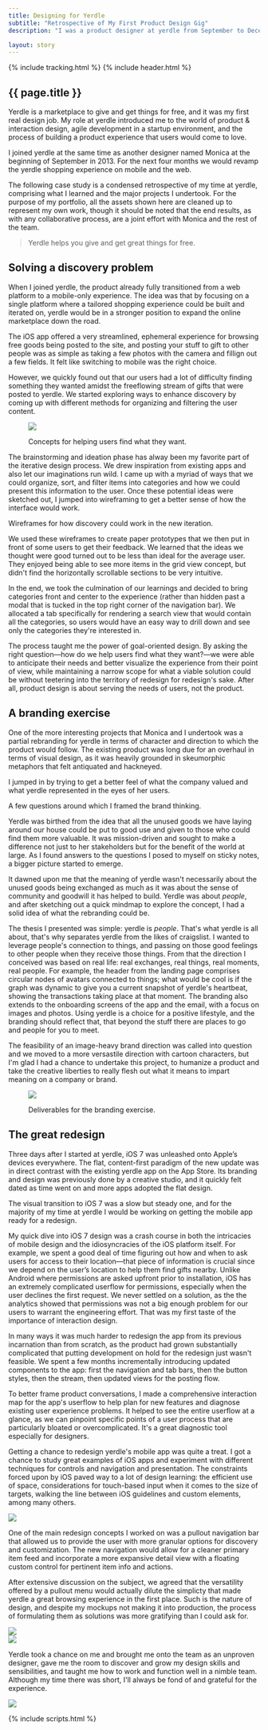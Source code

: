 ```yaml
---
title: Designing for Yerdle
subtitle: "Retrospective of My First Product Design Gig"
description: "I was a product designer at yerdle from September to December of 2013."

layout: story
---
```


<head>
  <meta charset="utf-8">
  <meta http-equiv="X-UA-Compatible" content="IE=edge">
  <title>{{ page.title }}</title>
  <meta name="viewport" content="width=device-width, initial-scale=1.0">
  <link rel="stylesheet" href="//cloud.typography.com/7354672/786004/css/fonts.css">
  <link rel="stylesheet" href="/assets/css/projects/yerdle.min.css">
  <script type="text/javascript" src="//use.typekit.net/akj2oia.js"></script>
  <script type="text/javascript">try{Typekit.load();}catch(e){}</script>
  <!-- put TWITTER CARD stuff here -->
  {% include tracking.html %}
</head>
<body>
  {% include header.html %}
  <div class="project-header__container">
    <section class="project-header">
      <h1 class="project-title" id="project-title">{{ page.title }}</h1>
    </section>
  </div>
  <div class="project-content site-wrap">
    <section class="grid">
      <div class="project__main">
        <p>Yerdle is a marketplace to give and get things for free, and it was my first real design job. My role at yerdle introduced me to the world of product &amp; interaction design, agile development in a startup environment, and the process of building a product experience that users would come to love.</p>
        <p>I joined yerdle at the same time as another designer named Monica at the beginning of September in 2013. For the next four months we would revamp the yerdle shopping experience on mobile and the web.</p>
        <p>The following case study is a condensed retrospective of my time at yerdle, comprising what I learned and the major projects I undertook. For the purpose of my portfolio, all the assets shown here are cleaned up to represent my own work, though it should be noted that the end results, as with any collaborative process, are a joint effort with Monica and the rest of the team.</p>
      </div>
      <blockquote class="quote--breakout">
        Yerdle helps you give and get great things for free.
      </blockquote>
    </section>
  </div>
  <section class="project__section--one">
    <div class="site-wrap">
      <div class="grid">
        <div class="project__main">
          <h2>Solving a discovery problem</h2>
          <p>When I joined yerdle, the product already fully transitioned from a web platform to a mobile-only experience. The idea was that by focusing on a single platform where a tailored shopping experience could be built and iterated on, yerdle would be in a stronger position to expand the online marketplace down the road.</p>
          <p>The iOS app offered a very streamlined, ephemeral experience for browsing free goods being posted to the site, and posting your stuff to gift to other people was as simple as taking a few photos with the camera and fillign out a few fields. It felt like switching to mobile was the right choice.</p>
          <p>However, we quickly found out that our users had a lot of difficulty finding something they wanted amidst the freeflowing stream of gifts that were posted to yerdle. We started exploring ways to enhance discovery by coming up with different methods for organizing and filtering the user content.</p>
        </div>
      </div>
    </div>
    <figure class="project__figure--breakout">
      <img src="http://cloud.wikichen.is/serving/projects/yerdle/discovery-concepts-categories.jpg">
      <p class="figure__caption">Concepts for helping users find what they want.</p>
    </figure>
    <div class="site-wrap">
      <div class="grid">
        <div class="project__main">
          <p>The brainstorming and ideation phase has alway been my favorite part of the iterative design process. We drew inspiration from existing apps and also let our imaginations run wild. I came up with a myriad of ways that we could organize, sort, and filter items into categories and how we could present this information to the user. Once these potential ideas were sketched out, I jumped into wireframing to get a better sense of how the interface would work.</p>
        </div>
      </div>
    </div>
    <div class="project__figure">
      <figure class="project__figure">
        <div class="figure__discovery-wireframes"></div>
      </figure>
      <p class="figure__caption">Wireframes for how discovery could work in the new iteration.</p>
    </div>
    <div class="site-wrap">
      <div class="grid">
        <div class="project__main">
          <p>We used these wireframes to create paper prototypes that we then put in front of some users to get their feedback. We learned that the ideas we thought were good turned out to be less than ideal for the average user. They enjoyed being able to see more items in the grid view concept, but didn't find the horizontally scrollable sections to be very intuitive.</p>
          <p>In the end, we took the culmination of our learnings and decided to bring categories front and center to the experience (rather than hidden past a modal that is tucked in the top right corner of the navigation bar). We allocated a tab specifically for rendering a search view that would contain all the categories, so users would have an easy way to drill down and see only the categories they're interested in.</p>
          <p>The process taught me the power of goal-oriented design. By asking the right question&mdash;how do we help users find what they want?&mdash;we were able to anticipate their needs and better visualize the experience from their point of view, while maintaining a narrow scope for what a viable solution could be without teetering into the territory of redesign for redesign's sake. After all, product design is about serving the needs of users, not the product.</p>
        </div>
      </div>
    </div>
  </section>
  <section class="project__section--two">
    <div class="site-wrap">
      <div class="grid">
        <div class="project__main">
          <h2>A branding exercise</h2>
          <p>One of the more interesting projects that Monica and I undertook was a partial rebranding for yerdle in terms of character and direction to which the product would follow. The existing product was long due for an overhaul in terms of visual design, as it was heavily grounded in skeumorphic metaphors that felt antiquated and hackneyed.</p>
          <p>I jumped in by trying to get a better feel of what the company valued and what yerdle represented in the eyes of her users.</p>
        </div>
      </div>
    </div>
    <div class="project__figure">
      <figure class="project__figure--pan">
        <div class="figure__branding-questions"></div>
      </figure>
      <p class="figure__caption">A few questions around which I framed the brand thinking.</p>
    </div>
    <div class="site-wrap">
      <div class="grid">
        <div class="project__main">
          <p>Yerdle was birthed from the idea that all the unused goods we have laying around our house could be put to good use and given to those who could find them more valuable. It was mission-driven and sought to make a difference not just to her stakeholders but for the benefit of the world at large. As I found answers to the questions I posed to myself on sticky notes, a bigger picture started to emerge.</p>
        </div>
      </div>
    </div>
    <div class="project__subsection--branding">
      <div class="site-wrap">
        <div class="grid">
          <div class="project__main">
            <p>It dawned upon me that the meaning of yerdle wasn't necessarily about the unused goods being exchanged as much as it was about the sense of community and goodwill it has helped to build. Yerdle was about <em>people</em>, and after sketching out a quick mindmap to explore the concept, I had a solid idea of what the rebranding could be.</p>
          </div>
        </div>
      </div>
    </div>
    <div class="site-wrap">
      <div class="grid">
        <div class="project__main">
          <p>The thesis I presented was simple: yerdle is <em>people</em>. That's what yerdle is all about, that's why separates yerdle from the likes of craigslist. I wanted to leverage people's connection to things, and passing on those good feelings to other people when they receive those things. From that the direction I conceived was based on real life: real exchanges, real things, real moments, real people. For example, the header from the landing page comprises circular nodes of avatars connected to things; what would be cool is if the graph was dynamic to give you a current snapshot of yerdle's heartbeat, showing the transactions taking place at that moment. The branding also extends to the onboarding screens of the app and the email, with a focus on images and photos. Using yerdle is a choice for a positive lifestyle, and the branding should reflect that, that beyond the stuff there are places to go and people for you to meet.</p>
          <p>The feasibility of an image-heavy brand direction was called into question and we moved to a more versastile direction with cartoon characters, but I'm glad I had a chance to undertake this project, to humanize a product and take the creative liberties to really flesh out what it means to impart meaning on a company or brand.</p>
        </div>
      </div>
    </div>
    <figure class="project__figure--breakout">
      <img src="http://cloud.wikichen.is/serving/projects/yerdle/branding-deliverables.jpg">
      <p class="figure__caption">Deliverables for the branding exercise.</p>
    </figure>
  </section>
  <section class="project__section--three">
    <div class="site-wrap">
      <div class="grid">
        <div class="project__main">
          <h2>The great redesign</h2>
          <p>Three days after I started at yerdle, iOS 7 was unleashed onto Apple’s devices everywhere. The flat, content-first paradigm of the new update was in direct contrast with the existing yerdle app on the App Store. Its branding and design was previously done by a creative studio, and it quickly felt dated as time went on and more apps adopted the flat design.</p>
          <p>The visual transition to iOS 7 was a slow but steady one, and for the majority of my time at yerdle I would be working on getting the mobile app ready for a redesign.</p>
        </div>
      </div>
    </div>
    <div class="project__subsection--redesign">
      <div class="site-wrap">
        <div class="grid">
          <div class="project__main">
            <p>My quick dive into iOS 7 design was a crash course in both the intricacies of mobile design and the idiosyncracies of the iOS platform itself. For example, we spent a good deal of time figuring out how and when to ask users for access to their location—that piece of information is crucial since we depend on the user’s location to help them find gifts nearby. Unlike Android where permissions are asked upfront prior to installation, iOS has an extremely complicated userflow for permissions, especially when the user declines the first request. We never settled on a solution, as the the analytics showed that permissions was not a big enough problem for our users to warrant the engineering effort. That was my first taste of the importance of interaction design.</p>
          </div>
        </div>
      </div>
    </div>
    <div class="site-wrap">
      <div class="grid">
        <div class="project__main">
          <p>In many ways it was much harder to redesign the app from its previous incarnation than from scratch, as the product had grown substantially complicated that putting development on hold for the redesign just wasn't feasible. We spent a few months incrementally introducing updated components to the app: first the navigation and tab bars, then the button styles, then the stream, then updated views for the posting flow.</p>
          <p>To better frame product conversations, I made a comprehensive interaction map for the app's userflow to help plan for new features and diagnose existing user experience problems. It helped to see the entire userflow at a glance, as we can pinpoint specific points of a user process that are particularly bloated or overcomplicated. It's a great diagnostic tool especially for designers.</p>
        </div>
      </div>
    </div>
    <div class="project__figure">
      <figure class="figure__redesign-userflow">
      </figure>
    </div>
    <div class="site-wrap">
      <div class="grid">
        <div class="grid__col--5-of-12 grid__col--push-1-of-12">
          <p>Getting a chance to redesign yerdle's mobile app was quite a treat. I got a chance to study great examples of iOS apps and experiment with different techniques for controls and navigation and presentation. The constraints forced upon by iOS paved way to a lot of design learning: the efficient use of space, considerations for touch-based input when it comes to the size of targets, walking the line between iOS guidelines and custom elements, among many others.</p>
        </div>
        <div class="grid__col--6-of-12">
          <img src="http://cloud.wikichen.is/serving/projects/yerdle/redesign-tab.png">
        </div>
        <div class="project__main">
          <p>One of the main redesign concepts I worked on was a pullout navigation bar that allowed us to provide the user with more granular options for discovery and customization. The new navigation would allow for a cleaner primary item feed and incorporate a more expansive detail view with a floating custom control for pertinent item info and actions.</p>
          <p>After extensive discussion on the subject, we agreed that the versatility offered by a pullout menu would actually dilute the simplicty that made yerdle a great browsing experience in the first place. Such is the nature of design, and despite my mockups not making it into production, the process of formulating them as solutions was more gratifying than I could ask for.</p>
        </div>
        <div class="grid__col--1-of-2">
          <img class="mockup" src="http://cloud.wikichen.is/serving/projects/yerdle/redesign-menu.png">
        </div>
        <div class="grid__col--1-of-2">
          <img class="mockup" src="http://cloud.wikichen.is/serving/projects/yerdle/redesign-details.png">
        </div>
        <div class="project__main">
          <p>Yerdle took a chance on me and brought me onto the team as an unproven designer, gave me the room to discover and grow my design skills and sensibilities, and taught me how to work and function well in a nimble team. Although my time there was short, I'll always be fond of and grateful for the experience.</p>
        </div>
        <div class="grid__col--2-of-2">
          <img src="http://cloud.wikichen.is/serving/projects/yerdle/redesign-mockup-phone.png">
        </div>
      </div>
    </div>
  </section>

  {% include scripts.html %}
  <script>
    $(document).ready(function() {
      $('#project-title').addClass('animated fadeInUp');
    });
  </script>
</body>
